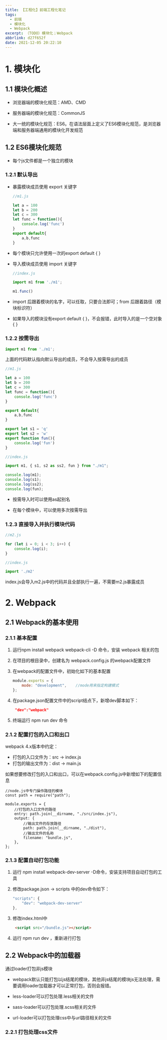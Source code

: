 ```yaml
---
title: 【工程化】前端工程化笔记
tags:
  - 前端
  - 模块化
  - Webpack
excerpt: （TODO）模块化；Webpack
abbrlink: d27f652f
date: 2021-12-05 20:22:10
---
```


# 1. 模块化

## 1.1 模块化概述	

* 浏览器端的模块化规范：AMD、CMD
* 服务器端的模块化规范：CommonJS

* 大一统的模块化规范：ES6。在语法层面上定义了ES6模块化规范，是浏览器端和服务器端通用的模块化开发规范

## 1.2 ES6模块化规范

* 每个js文件都是一个独立的模块

### 1.2.1 默认导出

* 暴露模块成员使用 export 关键字

  ```js
  //m1.js
  
  let a = 100
  let b = 200
  let c = 300
  let func = function(){
      console.log('func')
  }
  export default{
      a,b,func
  }
  ```

* 每个模块只允许使用一次的export default { }

* 导入模块成员使用 import 关键字

  ```js
  //index.js
  
  import m1 from './m1';
  
  m1.func()
  ```

* import 后跟着模块的名字，可以任取，只要合法即可；from 后跟着路径（模块标识符）
* 如果导入的模块没有export default { }，不会报错，此时导入的是一个空对象{ }

### 1.2.2 按需导出

```js
import m1 from './m1';
```

上面的代码默认指向默认导出的成员，不会导入按需导出的成员

```js
//m1.js

let a = 100
let b = 200
let c = 300
let func = function(){
    console.log('func')
}

export default{
    a,b,func
}

export let s1 = 'q'
export let s2 = 'w'
export function fun(){
    console.log('fun')
}
```

```js
//index.js

import m1, { s1, s2 as ss2, fun } from "./m1";

console.log(m1);
console.log(s1);
console.log(ss2);
console.log(fun);
```

* 按需导入时可以使用as起别名

* 在每个模块中，可以使用多次按需导出

### 1.2.3 直接导入并执行模块代码

```js
//m2.js

for (let i = 0; i < 3; i++) {
    console.log(i);
}
```

```js
//index.js

import './m2'
```

index.js会导入m2.js中的代码并且全部执行一遍，不需要m2.js暴露成员

# 2. Webpack

##  2.1 Webpack的基本使用

### 2.1.1 基本配置

1. 运行npm install webpack webpack-cli -D 命令，安装 webpack 相关的包

2. 在项目的根目录中，创建名为 webpack.config.js 的webpack配置文件

3. 在webpack的配置文件中，初始化如下的基本配置

   ```js
   module.exports = {
       mode: "development",    //mode用来指定构建模式
   };
   ```

4. 在package.json配置文件中的script结点下，新增dev脚本如下：

   ```json
    "dev":"webpack"
   ```

5. 终端运行 npm run dev 命令

### 2.1.2 配置打包的入口和出口

webpack 4.x版本中约定：

* 打包的入口文件为：src -> index.js
* 打包的输出文件为：dist -> main.js

如果想要修改打包的入口和出口，可以在webpack.config.js中新增如下的配置信息

```
//node.js中专门操作路径的模块
const path = require("path");

module.exports = {
    //打包的入口文件的路径
    entry: path.join(__dirname, "./src/index.js"),
    output: {
        //输出文件的存放路径
        path: path.join(__dirname, "./dist"),
        //输出文件的名称
        filename: "bundle.js",
    },
};

```

### 2.1.3 配置自动打包功能

1. 运行 npm install webpack-dev-server -D命令，安装支持项目自动打包的工具

2. 修改package.json -> scripts 中的dev命令如下：

   ```js
   "scripts": {
       "dev": "webpack-dev-server"
   },
   ```

3. 修改index.html中

   ```html
    <script src="/bundle.js"></script>
   ```

4. 运行 npm run dev ，重新进行打包

## 2.2 Webpack中的加载器

通过loader打包非js模块

* webpack默认只能打包以js结尾的模块，其他非js结尾的模块js无法处理，需要调用loader加载器才可以正常打包，否则会报错。

* less-loader可以打包处理.less相关的文件
* sass-loader可以打包处理.scss相关的文件
* url-loader可以打包处理css中与url路径相关的文件

### 2.2.1 打包处理css文件

